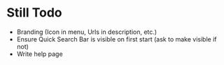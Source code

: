 # Still Todo

* Branding (Icon in menu, Urls in description, etc.)
* Ensure Quick Search Bar is visible on first start (ask to make visible if not)
* Write help page